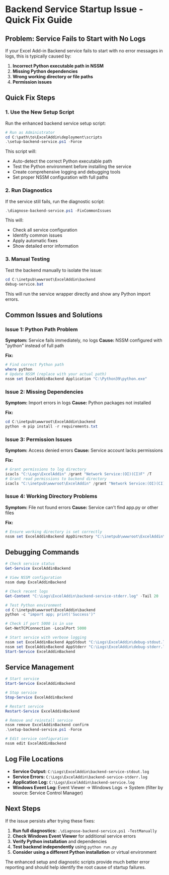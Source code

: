 # Backend Service Startup Issue - Quick Fix Guide

## Problem: Service Fails to Start with No Logs

If your Excel Add-in Backend service fails to start with no error messages in logs, this is typically caused by:

1. **Incorrect Python executable path in NSSM**
2. **Missing Python dependencies** 
3. **Wrong working directory or file paths**
4. **Permission issues**

## Quick Fix Steps

### 1. Use the New Setup Script

Run the enhanced backend service setup script:

```powershell
# Run as Administrator
cd C:\path\to\ExcelAddin\deployment\scripts
.\setup-backend-service.ps1 -Force
```

This script will:
- Auto-detect the correct Python executable path
- Test the Python environment before installing the service
- Create comprehensive logging and debugging tools
- Set proper NSSM configuration with full paths

### 2. Run Diagnostics

If the service still fails, run the diagnostic script:

```powershell
.\diagnose-backend-service.ps1 -FixCommonIssues
```

This will:
- Check all service configuration
- Identify common issues
- Apply automatic fixes
- Show detailed error information

### 3. Manual Testing

Test the backend manually to isolate the issue:

```powershell
cd C:\inetpub\wwwroot\ExcelAddin\backend
debug-service.bat
```

This will run the service wrapper directly and show any Python import errors.

## Common Issues and Solutions

### Issue 1: Python Path Problem

**Symptom:** Service fails immediately, no logs
**Cause:** NSSM configured with "python" instead of full path

**Fix:**
```powershell
# Find correct Python path
where python
# Update NSSM (replace with your actual path)
nssm set ExcelAddinBackend Application "C:\Python39\python.exe"
```

### Issue 2: Missing Dependencies 

**Symptom:** Import errors in logs
**Cause:** Python packages not installed

**Fix:**
```powershell
cd C:\inetpub\wwwroot\ExcelAddin\backend
python -m pip install -r requirements.txt
```

### Issue 3: Permission Issues

**Symptom:** Access denied errors
**Cause:** Service account lacks permissions

**Fix:**
```powershell
# Grant permissions to log directory
icacls "C:\Logs\ExcelAddin" /grant "Network Service:(OI)(CI)F" /T
# Grant read permissions to backend directory  
icacls "C:\inetpub\wwwroot\ExcelAddin" /grant "Network Service:(OI)(CI)R" /T
```

### Issue 4: Working Directory Problems

**Symptom:** File not found errors
**Cause:** Service can't find app.py or other files

**Fix:**
```powershell
# Ensure working directory is set correctly
nssm set ExcelAddinBackend AppDirectory "C:\inetpub\wwwroot\ExcelAddin\backend"
```

## Debugging Commands

```powershell
# Check service status
Get-Service ExcelAddinBackend

# View NSSM configuration
nssm dump ExcelAddinBackend

# Check recent logs
Get-Content "C:\Logs\ExcelAddin\backend-service-stderr.log" -Tail 20

# Test Python environment
cd C:\inetpub\wwwroot\ExcelAddin\backend
python -c "import app; print('Success')"

# Check if port 5000 is in use
Get-NetTCPConnection -LocalPort 5000

# Start service with verbose logging
nssm set ExcelAddinBackend AppStdout "C:\Logs\ExcelAddin\debug-stdout.log"
nssm set ExcelAddinBackend AppStderr "C:\Logs\ExcelAddin\debug-stderr.log"  
Start-Service ExcelAddinBackend
```

## Service Management

```powershell
# Start service
Start-Service ExcelAddinBackend

# Stop service  
Stop-Service ExcelAddinBackend

# Restart service
Restart-Service ExcelAddinBackend

# Remove and reinstall service
nssm remove ExcelAddinBackend confirm
.\setup-backend-service.ps1 -Force

# Edit service configuration
nssm edit ExcelAddinBackend
```

## Log File Locations

- **Service Output:** `C:\Logs\ExcelAddin\backend-service-stdout.log`
- **Service Errors:** `C:\Logs\ExcelAddin\backend-service-stderr.log`  
- **Application Log:** `C:\Logs\ExcelAddin\backend-service.log`
- **Windows Event Log:** Event Viewer → Windows Logs → System (filter by source: Service Control Manager)

## Next Steps

If the issue persists after trying these fixes:

1. **Run full diagnostics:** `.\diagnose-backend-service.ps1 -TestManually`
2. **Check Windows Event Viewer** for additional service errors
3. **Verify Python installation** and dependencies
4. **Test backend independently** using `python run.py`
5. **Consider using a different Python installation** or virtual environment

The enhanced setup and diagnostic scripts provide much better error reporting and should help identify the root cause of startup failures.